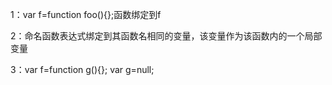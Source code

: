 1：var f=function foo(){};函数绑定到f

2：命名函数表达式绑定到其函数名相同的变量，该变量作为该函数内的一个局部变量

3：var f=function g(){};
  var g=null;